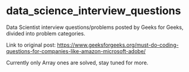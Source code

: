 # data_science_interview_questions
Data Scientist interview questions/problems posted by Geeks for Geeks, divided into problem categories.

Link to original post:
https://www.geeksforgeeks.org/must-do-coding-questions-for-companies-like-amazon-microsoft-adobe/

Currently only Array ones are solved, stay tuned for more.
